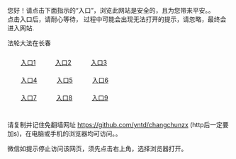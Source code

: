 您好！请点击下面指示的“入口”，浏览此网站是安全的，且为您带来平安。。 <br/>
点击入口后，请耐心等待， 过程中可能会出现无法打开的提示，请忽略，最终会进入网站. </br>

法轮大法在长春<br/>
<div style="padding:10px"><a style="margin:20px" target="_blank" href="https://d3kl1rrs9a9qq2.cloudfront.net/2Qpsp?ihekjg" id="ccLink1" rel="nofollow">入口1</a> <a target="_blank" style="margin:20px" href="https://d1gggo5s20gdur.cloudfront.net/2Qpsp?tsxanmhk" id="ccLink2" rel="nofollow">入口2</a> <a style="margin:20px" target="_blank" href="https://d1l0vlv9h2wwl.cloudfront.net/2Qpsp?qfwqohyd" id="ccLink3" rel="nofollow">入口3</a></div>

<div style="padding:10px" ><a style="margin:20px" target="_blank" href="https://d3kl1rrs9a9qq2.cloudfront.net/2Qpsp?ihekjg" id="ccLink4" rel="nofollow">入口4</a> <a style="margin:20px" href="https://d1gggo5s20gdur.cloudfront.net/2Qpsp?tsxanmhk" target="_blank" id="ccLink5" rel="nofollow">入口5</a> <a style="margin:20px" href="https://d1l0vlv9h2wwl.cloudfront.net/2Qpsp?qfwqohyd" target="_blank" id="ccLink6" rel="nofollow">入口6</a></div>

<div style="padding:10px"><a style="margin:20px" target="_blank" href="https://d3kl1rrs9a9qq2.cloudfront.net/2Qpsp?ihekjg" id="ccLink7" rel="nofollow">入口7</a> <a style="margin:20px" href="https://d1gggo5s20gdur.cloudfront.net/2Qpsp?tsxanmhk" target="_blank" id="ccLink8" rel="nofollow">入口8</a> <a style="margin:20px" target="_blank" href="https://d1l0vlv9h2wwl.cloudfront.net/2Qpsp?qfwqohyd" id="ccLink9" rel="nofollow">入口9</a></div>

<br/>



请复制并记住免翻墙网址 https://github.com/yntd/changchunzx (http后一定要加s)，在电脑或手机的浏览器均可访问。。<br/>

微信如提示停止访问该网页，须先点击右上角，选择浏览器打开。
